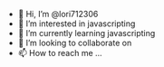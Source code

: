 - 👋 Hi, I’m @lori712306
- 👀 I’m interested in javascripting
- 🌱 I’m currently learning javascripting
- 💞️ I’m looking to collaborate on 
- 📫 How to reach me ...

<!---
lori712306/lori712306 is a ✨ special ✨ repository because its `README.md` (this file) appears on your GitHub profile.
You can click the Preview link to take a look at your changes.
--->
